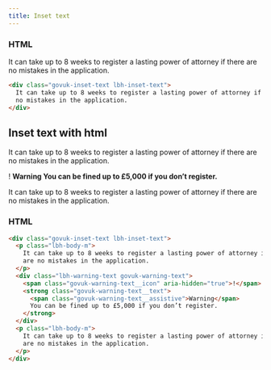 ```yaml
---
title: Inset text
---
```


### HTML

<div class="govuk-inset-text lbh-inset-text">
  It can take up to 8 weeks to register a lasting power of attorney if there are no mistakes in the application.
</div>

```html
<div class="govuk-inset-text lbh-inset-text">
  It can take up to 8 weeks to register a lasting power of attorney if there are
  no mistakes in the application.
</div>
```

## Inset text with html

<div class="govuk-inset-text lbh-inset-text">
  <p class="lbh-body-m">It can take up to 8 weeks to register a lasting power of attorney if there are no mistakes in the application.</p>
<div class="lbh-warning-text govuk-warning-text">
  <span class="govuk-warning-text__icon" aria-hidden="true">!</span>
  <strong class="govuk-warning-text__text">
    <span class="govuk-warning-text__assistive">Warning</span>
    You can be fined up to £5,000 if you don’t register.
  </strong>
</div>
<p class="lbh-body-m">It can take up to 8 weeks to register a lasting power of attorney if there are no mistakes in the application.</p>

</div>

### HTML

```html
<div class="govuk-inset-text lbh-inset-text">
  <p class="lbh-body-m">
    It can take up to 8 weeks to register a lasting power of attorney if there
    are no mistakes in the application.
  </p>
  <div class="lbh-warning-text govuk-warning-text">
    <span class="govuk-warning-text__icon" aria-hidden="true">!</span>
    <strong class="govuk-warning-text__text">
      <span class="govuk-warning-text__assistive">Warning</span>
      You can be fined up to £5,000 if you don’t register.
    </strong>
  </div>
  <p class="lbh-body-m">
    It can take up to 8 weeks to register a lasting power of attorney if there
    are no mistakes in the application.
  </p>
</div>
```
